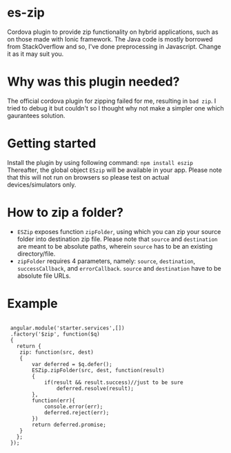 # es-zip
Cordova plugin to provide zip functionality on hybrid applications, such as on those made with Ionic framework. The Java code is mostly borrowed from StackOverflow and so, I've done preprocessing in Javascript. Change it as it may suit you.

# Why was this plugin needed?
The official cordova plugin for zipping failed for me, resulting in `bad zip`. I tried to debug it but couldn't so I thought why not make a simpler one which gaurantees solution.

# Getting started
Install the plugin by using following command:
`npm install eszip`
Thereafter, the global object `ESzip` will be available in your app. Please note that this will not run on browsers so please test on actual devices/simulators only.

# How to zip a folder?
* `ESZip` exposes function `zipFolder`, using which you can zip your source folder into destination zip file. Please note that `source` and `destination` are meant to be absolute paths, wherein `source` has to be an existing directory/file.
* `zipFolder` requires 4 parameters, namely: `source`, `destination`, `successCallback`, and `errorCallback`. `source` and `destination` have to be absolute file URLs.

# Example
<pre>
<code>
 angular.module('starter.services',[])
 .factory('$zip', function($q)
 {
   return {
    zip: function(src, dest)
    {
        var deferred = $q.defer();
        ESZip.zipFolder(src, dest, function(result)
        {
            if(result && result.success)//just to be sure
                deferred.resolve(result);
        },
        function(err){
            console.error(err);
            deferred.reject(err);
        })
        return deferred.promise;
    }
   };
 });
</code>
</pre>
